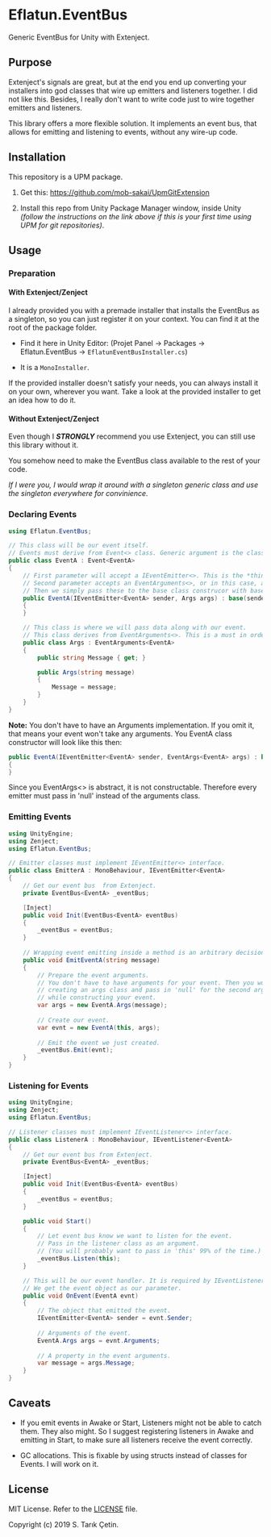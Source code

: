 # Eflatun.EventBus
Generic EventBus for Unity with Extenject.

## Purpose
Extenject's signals are great, but at the end you end up converting your installers into god classes that wire up emitters and listeners together. I did not like this. Besides, I really don't want to write code just to wire together emitters and listeners.

This library offers a more flexible solution. It implements an event bus, that allows for emitting and listening to events, without any wire-up code.

## Installation

This repository is a UPM package.

1. Get this: https://github.com/mob-sakai/UpmGitExtension

2. Install this repo from Unity Package Manager window, inside Unity *(follow the instructions on the link above if this is your first time using UPM for git repositories)*.

## Usage

### Preparation 

#### With Extenject/Zenject

 I already provided you with a premade installer that installs the EventBus as a singleton, so you can just register it on your context. You can find it at the root of the package folder. 

* Find it here in Unity Editor: (Projet Panel → Packages → Eflatun.EventBus → `EflatunEventBusInstaller.cs`)

* It is a `MonoInstaller`.

If the provided installer doesn't satisfy your needs, you can always install it on your own, wherever you want. Take a look at the provided installer to get an idea how to do it.

#### Without Extenject/Zenject

Even though I ***STRONGLY*** recommend you use Extenject, you can still use this library without it.

You somehow need to make the EventBus class available to the rest of your code. 

*If I were you, I would wrap it around with a singleton generic class and use the singleton everywhere for convinience.*

### Declaring Events

```cs
using Eflatun.EventBus;

// This class will be our event itself.
// Events must derive from Event<> class. Generic argument is the class itself.
public class EventA : Event<EventA>
{
    // First parameter will accept a IEventEmitter<>. This is the *thing* that raised the event, whatever it is.
    // Second parameter accepts an EventArguments<>, or in this case, a class that derives from it.
    // Then we simply pass these to the base class construcor with base(sender, args). Base class handles everything for us.
    public EventA(IEventEmitter<EventA> sender, Args args) : base(sender, args)
    {
    }

    // This class is where we will pass data along with our event.
    // This class derives from EventArguments<>. This is a must in order to use it in the Event's constructor.
    public class Args : EventArguments<EventA>
    {
        public string Message { get; }

        public Args(string message)
        {
            Message = message;
        }
    }
}
```

**Note:** You don't have to have an Arguments implementation. If you omit it, that means your event won't take any arguments. You EventA class constructor will look like this then:

```cs
public EventA(IEventEmitter<EventA> sender, EventArgs<EventA> args) : base(sender, args)
{
}
```

Since you EventArgs<> is abstract, it is not constructable. Therefore every emitter must pass in 'null' instead of the arguments class.
    
### Emitting Events

```cs
using UnityEngine;
using Zenject;
using Eflatun.EventBus;

// Emitter classes must implement IEventEmitter<> interface.
public class EmitterA : MonoBehaviour, IEventEmitter<EventA>
{
    // Get our event bus  from Extenject.
    private EventBus<EventA> _eventBus;

    [Inject]
    public void Init(EventBus<EventA> eventBus)
    {
        _eventBus = eventBus;
    }
    
    // Wrapping event emitting inside a method is an arbitrary decision, you don't have to do it.
    public void EmitEventA(string message)
    {       
        // Prepare the event arguments.
        // You don't have to have arguments for your event. Then you would skip 
        // creating an args class and pass in 'null' for the second argument 
        // while constructing your event.
        var args = new EventA.Args(message);
        
        // Create our event.
        var evnt = new EventA(this, args);
        
        // Emit the event we just created.
        _eventBus.Emit(evnt);
    }
}
```

### Listening for Events

```cs
using UnityEngine;
using Zenject;
using Eflatun.EventBus;

// Listener classes must implement IEventListener<> interface.
public class ListenerA : MonoBehaviour, IEventListener<EventA>
{
    // Get our event bus from Extenject.
    private EventBus<EventA> _eventBus;

    [Inject]
    public void Init(EventBus<EventA> eventBus)
    {
        _eventBus = eventBus;
    }

    public void Start()
    {
        // Let event bus know we want to listen for the event. 
        // Pass in the listener class as an argument.
        // (You will probably want to pass in 'this' 99% of the time.)
        _eventBus.Listen(this);
    }

    // This will be our event handler. It is required by IEventListener<>. 
    // We get the event object as our parameter.
    public void OnEvent(EventA evnt)
    {
        // The object that emitted the event.
        IEventEmitter<EventA> sender = evnt.Sender;
        
        // Arguments of the event.
        EventA.Args args = evnt.Arguments;
        
        // A property in the event arguments.
        var message = args.Message;
    }
}
```

## Caveats

* If you emit events in Awake or Start, Listeners might not be able to catch them. They also might. So I suggest registering listeners in Awake and emitting in Start, to make sure all listeners receive the event correctly.

* GC allocations. This is fixable by using structs instead of classes for Events. I will work on it.


## License

MIT License. Refer to the [LICENSE](/LICENSE) file.

Copyright (c) 2019 S. Tarık Çetin.


